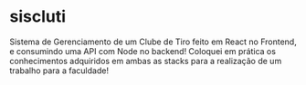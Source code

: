 # siscluti
Sistema de Gerenciamento de um Clube de Tiro feito em React no Frontend, e consumindo uma API com Node no backend! Coloquei em prática os conhecimentos adquiridos em ambas as stacks para a realização de um trabalho para a faculdade!
